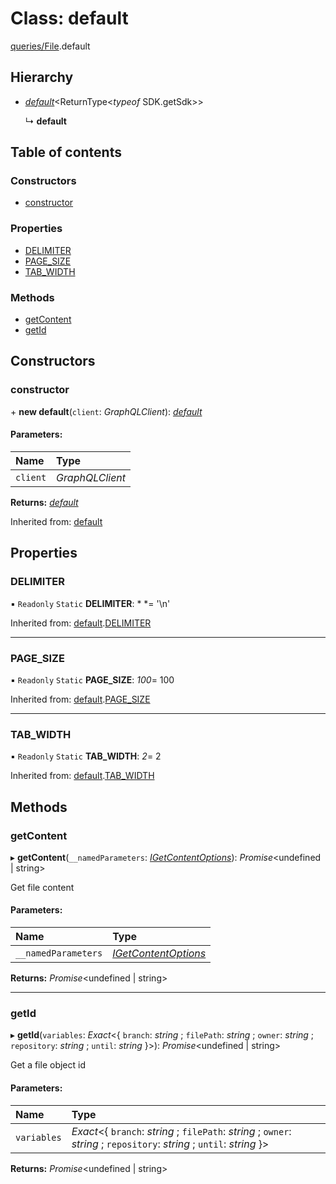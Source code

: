 # Class: default

[queries/File](../modules/queries_file.md).default

## Hierarchy

* [*default*](queries_query.default.md)<ReturnType<*typeof* SDK.getSdk\>\>

  ↳ **default**

## Table of contents

### Constructors

- [constructor](queries_file.default.md#constructor)

### Properties

- [DELIMITER](queries_file.default.md#delimiter)
- [PAGE\_SIZE](queries_file.default.md#page_size)
- [TAB\_WIDTH](queries_file.default.md#tab_width)

### Methods

- [getContent](queries_file.default.md#getcontent)
- [getId](queries_file.default.md#getid)

## Constructors

### constructor

\+ **new default**(`client`: *GraphQLClient*): [*default*](queries_file.default.md)

#### Parameters:

Name | Type |
:------ | :------ |
`client` | *GraphQLClient* |

**Returns:** [*default*](queries_file.default.md)

Inherited from: [default](queries_query.default.md)

## Properties

### DELIMITER

▪ `Readonly` `Static` **DELIMITER**: *
*= '\n'

Inherited from: [default](queries_query.default.md).[DELIMITER](queries_query.default.md#delimiter)

___

### PAGE\_SIZE

▪ `Readonly` `Static` **PAGE\_SIZE**: *100*= 100

Inherited from: [default](queries_query.default.md).[PAGE_SIZE](queries_query.default.md#page_size)

___

### TAB\_WIDTH

▪ `Readonly` `Static` **TAB\_WIDTH**: *2*= 2

Inherited from: [default](queries_query.default.md).[TAB_WIDTH](queries_query.default.md#tab_width)

## Methods

### getContent

▸ **getContent**(`__namedParameters`: [*IGetContentOptions*](../modules/queries_file.md#igetcontentoptions)): *Promise*<undefined \| string\>

Get file content

#### Parameters:

Name | Type |
:------ | :------ |
`__namedParameters` | [*IGetContentOptions*](../modules/queries_file.md#igetcontentoptions) |

**Returns:** *Promise*<undefined \| string\>

___

### getId

▸ **getId**(`variables`: *Exact*<{ `branch`: *string* ; `filePath`: *string* ; `owner`: *string* ; `repository`: *string* ; `until`: *string*  }\>): *Promise*<undefined \| string\>

Get a file object id

#### Parameters:

Name | Type |
:------ | :------ |
`variables` | *Exact*<{ `branch`: *string* ; `filePath`: *string* ; `owner`: *string* ; `repository`: *string* ; `until`: *string*  }\> |

**Returns:** *Promise*<undefined \| string\>
